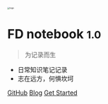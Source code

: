 <!-- 管封面的 -->

<!-- _coverpage.md -->

<img src="E:\Blog\docsify\_img/background.webp" alt="logo" style="zoom:33%;" />  <!--logo-->

# FD notebook <small>1.0</small>

> 为记录而生

- 日常知识笔记记录
- 志在远方，何惧坎坷


[GitHub](https://github.com/FloatingDream1001)
[Blog](https://www.yangyuezz.top/)
[Get Started](README)

<!-- 背景图片 -->



<!-- 背景色 -->


